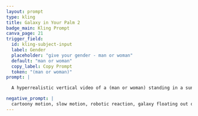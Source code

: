 ```yaml
---
layout: prompt
type: kling
title: Galaxy in Your Palm 2
badge_main: Kling Prompt
canva_page: 21
trigger_field:
  id: kling-subject-input
  label: Gender
  placeholder: "give your gender - man or woman"
  default: "man or woman"
  copy_label: Copy Prompt
  token: "(man or woman)"
prompt: |

  A hyperrealistic vertical video of a (man or woman) standing in a sunlit forest clearing, cupping a tiny, glowing purple spiral of energy between their hands. The swirling core pulses once before rapidly blooming into a stunning holographic Milky Way that hovers between their palms. Stars, planets, and orbiting systems unfurl with smooth, natural motion, forming a radiant galactic disc streaked with nebula trails and detailed pathways to planets, wormholes, and star routes. The (man or woman)'s expression shifts from curiosity to open-mouthed amazement as reflections of the galaxy sweep across their face and arms while they lean in, captivated. Natural and realistic motion throughout.

negative_prompt: |
  cartoony motion, slow motion, robotic reaction, galaxy floating out of alignment, stiff hands, flickering stars, glowing glitches, pixelation, flat expansion, jitter, harsh light pulses, frozen face
---
```

